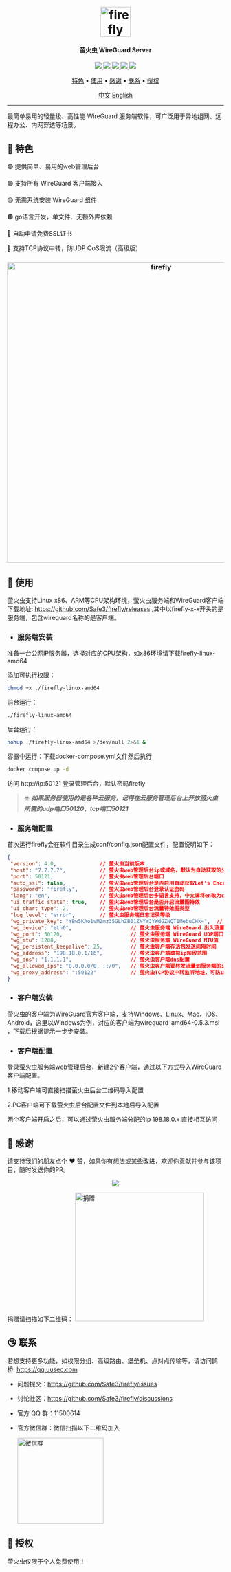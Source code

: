 <h1 align="center">
  <br>
  <img src="https://github.com/Safe3/firefly/blob/main/logo.png" alt="firefly" width="70px">
</h1>
<h4 align="center">萤火虫 WireGuard Server</h4>

<p align="center">
<a href="https://github.com/Safe3/firefly/releases"><img src="https://img.shields.io/github/downloads/Safe3/firefly/total">
<a href="https://github.com/Safe3/firefly/graphs/contributors"><img src="https://img.shields.io/github/contributors-anon/Safe3/firefly">
<a href="https://github.com/Safe3/firefly/releases/"><img src="https://img.shields.io/github/release/Safe3/firefly">
<a href="https://github.com/Safe3/firefly/issues"><img src="https://img.shields.io/github/issues-raw/Safe3/firefly">
<a href="https://github.com/Safe3/firefly/discussions"><img src="https://img.shields.io/github/discussions/Safe3/firefly">
</p>
<p align="center">
  <a href="#dart-特色">特色</a> •
  <a href="#rocket-使用">使用</a> •
  <a href="#gift_heart-感谢">感谢</a> •
  <a href="#kissing_heart-联系">联系</a> •
  <a href="#key-授权">授权</a>
</p>




<p align="center">
  <a href="https://github.com/Safe3/firefly/blob/main/README.md">中文</a>
  <a href="https://github.com/Safe3/firefly/blob/main/README_EN.md">English</a>
</p>



---

最简单易用的轻量级、高性能 WireGuard 服务端软件，可广泛用于异地组网、远程办公、内网穿透等场景。



## :dart: 特色

 :green_circle: 提供简单、易用的web管理后台

 :purple_circle: 支持所有 WireGuard 客户端接入

 :yellow_circle: 无需系统安装 WireGuard 组件

 :orange_circle: go语言开发，单文件、无额外库依赖

 :red_circle: 自动申请免费SSL证书

 :large_blue_circle: 支持TCP协议中转，防UDP QoS限流（高级版）



<h3 align="center">
  <img src="https://github.com/Safe3/firefly/blob/main/firefly_cn.png" alt="firefly" width="700px">
  <br>
</h3>




## :rocket: 使用

萤火虫支持Linux x86、ARM等CPU架构环境，萤火虫服务端和WireGuard客户端下载地址:  https://github.com/Safe3/firefly/releases  ,其中以firefly-x-x开头的是服务端，包含wireguard名称的是客户端。



- ### 服务端安装

准备一台公网IP服务器，选择对应的CPU架构，如x86环境请下载firefly-linux-amd64

添加可执行权限：

```bash
chmod +x ./firefly-linux-amd64
```

前台运行：

```bash
./firefly-linux-amd64
```

后台运行：

```bash
nohup ./firefly-linux-amd64 >/dev/null 2>&1 &
```

容器中运行：下载docker-compose.yml文件然后执行

```bash
docker compose up -d
```

访问 http://ip:50121 登录管理后台，默认密码firefly

> :biohazard: ***如果服务器使用的是各种云服务，记得在云服务管理后台上开放萤火虫所需的udp端口50120、tcp端口50121***



- ### 服务端配置


首次运行firefly会在软件目录生成conf/config.json配置文件，配置说明如下：

```json
{
 "version": 4.0,              // 萤火虫当前版本
 "host": "7.7.7.7",           // 萤火虫web管理后台ip或域名，默认为自动获取的公网ip
 "port": 50121,               // 萤火虫web管理后台端口
 "auto_ssl": false,           // 萤火虫web管理后台是否启用自动获取Let's Encrypt签发证书，若启用请将web端口改为443
 "password": "firefly",       // 萤火虫web管理后台登录认证密码
 "lang": "en",                // 萤火虫web管理后台多语言支持，中文请将en改为cn
 "ui_traffic_stats": true,    // 萤火虫web管理后台是否开启流量图特效
 "ui_chart_type": 2,          // 萤火虫web管理后台流量特效图类型
 "log_level": "error",        // 萤火虫服务端日志记录等级
 "wg_private_key": "YBw5KAo1vM2mz35GLhZB01ZNYWJYWdGZNQT1MebuCHk=",  // 萤火虫服务端 WireGuard 私钥
 "wg_device": "eth0",                   // 萤火虫服务端 WireGuard 出入流量网卡名称
 "wg_port": 50120,                      // 萤火虫服务端 WireGuard UDP端口
 "wg_mtu": 1280,                        // 萤火虫服务端 WireGuard MTU值
 "wg_persistent_keepalive": 25,         // 萤火虫客户端存活包发送间隔时间
 "wg_address": "198.18.0.1/16",         // 萤火虫客户端虚拟ip网段范围
 "wg_dns": "1.1.1.1",                   // 萤火虫客户端dns配置
 "wg_allowed_ips": "0.0.0.0/0, ::/0",   // 萤火虫客户端要转发流量到服务端的ip地址范围，默认所有流量
 "wg_proxy_address": ":50122"           // 萤火虫TCP协议中转监听地址，可防止UDP QoS限流
}
```



- ### 客户端安装

萤火虫的客户端为WireGuard官方客户端，支持Windows、Linux、Mac、iOS、Android，这里以Windows为例，对应的客户端为wireguard-amd64-0.5.3.msi ，下载后根据提示一步步安装。



- ### 客户端配置

登录萤火虫服务端web管理后台，新建2个客户端，通过以下方式导入WireGuard客户端配置。

1.移动客户端可直接扫描萤火虫后台二维码导入配置

2.PC客户端可下载萤火虫后台配置文件到本地后导入配置

两个客户端开启之后，可以通过萤火虫服务端分配的ip 198.18.0.x 直接相互访问



## :gift_heart: 感谢

请支持我们的朋友点个 :heart: 赞，如果你有想法或某些改进，欢迎你贡献并参与该项目，随时发送你的PR。

<p align="center">
<a href="https://github.com/Safe3/firefly/graphs/contributors">
  <img src="https://contrib.rocks/image?repo=Safe3/firefly&max=500">
</a>
</p>
捐赠请扫描如下二维码：
<img src="https://waf.uusec.com/_media/sponsor.jpg" alt="捐赠"  height="300px" />



## :kissing_heart: 联系

若想支持更多功能，如权限分组、高级路由、堡垒机、点对点传输等，请访问鹊桥: https://qq.uusec.com

- 问题提交：https://github.com/Safe3/firefly/issues

- 讨论社区：https://github.com/Safe3/firefly/discussions

- 官方 QQ 群：11500614

- 官方微信群：微信扫描以下二维码加入

  <img src="https://waf.uusec.com/_media/weixin.jpg" alt="微信群"  height="200px" />



## :key: 授权

萤火虫仅限于个人免费使用！
